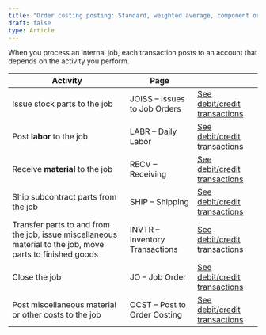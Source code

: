 ```yaml
---
title: "Order costing posting: Standard, weighted average, component or Internal job for stock"
draft: false
type: Article
---
```


When you process an internal job, each transaction posts to an account that depends on the activity you perform.

| Activity                                                                                                  | Page                           |                                                                                                   |
|-----------------------------------------------------------------------------------------------------------|--------------------------------|---------------------------------------------------------------------------------------------------|
| Issue stock parts to the job                                                                              | JOISS – Issues to Job Orders   | [See debit/credit transactions](joiss-standard-weighted-average-component-customer-jobs.md) |
| Post **labor** to the job                                                                                 | LABR – Daily Labor             | [See debit/credit transactions](labr-standard-weighted-average-component-customer-jobs.md)  |
| Receive **material** to the job                                                                           | RECV – Receiving               | [See debit/credit transactions](recv-standard-weighted-average-component-customer-jobs.md)  |
| Ship subcontract parts from the job                                                                       | SHIP – Shipping                | [See debit/credit transactions](ship-standard-weighted-average-component-customer-jobs.md)  |
| Transfer parts to and from the job, issue miscellaneous material to the job, move parts to finished goods | INVTR – Inventory Transactions | [See debit/credit transactions](invtr-standard-weighted-average-component-customer-jobs.md) |
| Close the job                                                                                             | JO – Job Order                 | [See debit/credit transactions](jocs-standard-weighted-average-component-customer-jobs.md)  |
| Post miscellaneous material or  other costs to the job                                                    | OCST – Post to Order Costing   | [See debit/credit transactions](ocst-standard-weighted-average-component-customer-jobs.md)  |